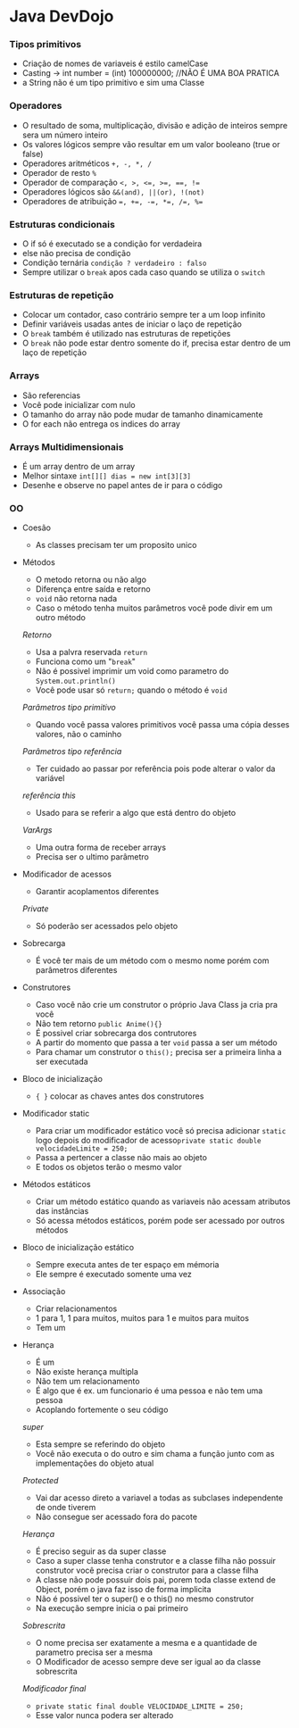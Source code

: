 # Java DevDojo

### Tipos primitivos

- Criação de nomes de variaveis é estilo camelCase 
- Casting -> int number = (int) 100000000; //NÃO É UMA BOA PRATICA 
- a String não é um tipo primitivo e sim uma Classe

### Operadores

- O resultado de soma, multiplicação, divisão e adição de inteiros sempre sera um número inteiro
- Os valores lógicos sempre vão resultar em um valor booleano (true or false)
- Operadores aritméticos ` +, -, *, / `
- Operador de resto ` % `
- Operador de comparação ` <, >, <=, >=, ==, != `
- Operadores lógicos são ` &&(and), ||(or), !(not) `
- Operadores de atribuição ` =, +=, -=, *=, /=, %= `

### Estruturas condicionais
- O if só é executado se a condição for verdadeira
- else não precisa de condição
- Condição ternária ` condição ? verdadeiro : falso `
- Sempre utilizar o `break` apos cada caso quando se utiliza o `switch`

### Estruturas de repetição
- Colocar um contador, caso contrário sempre ter a um loop infinito
- Definir variáveis usadas antes de iniciar o laço de repetição
- O `break` também é utilizado nas estruturas de repetições
- O `break` não pode estar dentro somente do if, precisa estar dentro de um laço de repetição

### Arrays
- São referencias 
- Você pode inicializar com nulo
- O tamanho do array não pode mudar de tamanho dinamicamente
- O for each não entrega os indices do array

### Arrays Multidimensionais
- É um array dentro de um array
- Melhor sintaxe `int[][] dias = new int[3][3]`
- Desenhe e observe no papel antes de ir para o código

### OO
- Coesão
    - As classes precisam ter um proposito unico
    
- Métodos
    - O metodo retorna ou não algo
    - Diferença entre saída e retorno
    - `void` não retorna nada
    - Caso o método tenha muitos parâmetros você pode divir em um outro método
    
    *Retorno*
    - Usa a palvra reservada `return`
    - Funciona como um "`break`" 
    - Não é possivel imprimir um void como parametro do `System.out.println()`
    - Você pode usar só `return;` quando o método é `void`

    *Parâmetros tipo primitivo*
    - Quando você passa valores primitivos você passa uma cópia desses valores, não o caminho

    *Parâmetros tipo referência*
    - Ter cuidado ao passar por referência pois pode alterar o valor da variável

    *referência this*
    - Usado para se referir a algo que está dentro do objeto

    *VarArgs*
    - Uma outra forma de receber arrays
    - Precisa ser o ultimo parâmetro
     
- Modificador de acessos
    - Garantir acoplamentos diferentes

    *Private*
    - Só poderão ser acessados pelo objeto

- Sobrecarga
    - É você ter mais de um método com o mesmo nome porém com parâmetros diferentes

- Construtores
    - Caso você não crie um construtor o próprio Java Class ja cria pra você
    - Não tem retorno `public Anime(){}`
    - É possivel criar sobrecarga dos contrutores
    - A partir do momento que passa a ter `void` passa a ser um método
    - Para chamar um construtor o `this();` precisa ser a primeira linha a ser executada

- Bloco de inicialização 
    - `{ }` colocar as chaves antes dos construtores

- Modificador static
    - Para criar um modificador estático você só precisa adicionar `static` logo depois do modificador de acesso`private static double velocidadeLimite = 250;`
    - Passa a pertencer a classe não mais ao objeto
    - E todos os objetos terão o mesmo valor

- Métodos estáticos
    - Criar um método estático quando as variaveis não acessam atributos das instâncias
    - Só acessa métodos estáticos, porém pode ser acessado por outros métodos

- Bloco de inicialização estático
    - Sempre executa antes de ter espaço em mémoria
    - Ele sempre é executado somente uma vez

- Associação
    - Criar relacionamentos 
    - 1 para 1, 1 para muitos, muitos para 1 e muitos para muitos
    - Tem um 

- Herança
    - É um
    - Não existe herança multipla
    - Não tem um relacionamento
    - É algo que é ex. um funcionario é uma pessoa e não tem uma pessoa
    - Acoplando fortemente o seu código

    *super*
    - Esta sempre se referindo do objeto
    - Você não executa o do outro e sim chama a função junto com as implementações do objeto atual

    *Protected*
    - Vai dar acesso direto a variavel a todas as subclases independente de onde tiverem
    - Não consegue ser acessado fora do pacote 

    *Herança*
    - É preciso seguir as da super classe
    - Caso a super classe tenha construtor e a classe filha não possuir construtor você precisa criar o construtor para a classe filha
    - A classe não pode possuir dois pai, porem toda classe extend de Object, porém o java faz isso de forma implicita 
    - Não é possivel ter o super() e o this() no mesmo construtor
    - Na execução sempre inicia o pai primeiro

    *Sobrescrita*
    - O nome precisa ser exatamente a mesma e a quantidade de parametro precisa ser a mesma
    - O Modificador de acesso sempre deve ser igual ao da classe sobrescrita

    *Modificador final*
    - `private static final double VELOCIDADE_LIMITE = 250;`
    - Esse valor nunca podera ser alterado
